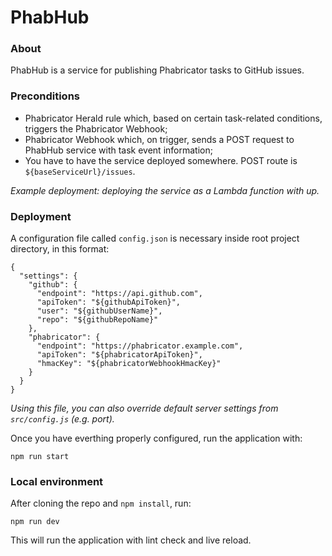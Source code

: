 # PhabHub

### About
PhabHub is a service for publishing Phabricator tasks to GitHub issues.


### Preconditions
- Phabricator Herald rule which, based on certain task-related conditions, triggers the Phabricator Webhook;
- Phabricator Webhook which, on trigger, sends a POST request to PhabHub service with task event information;
- You have to have the service deployed somewhere. POST route is `${baseServiceUrl}/issues`. 

_Example deployment: deploying the service as a Lambda function with up._

### Deployment
A configuration file called `config.json` is necessary inside root project directory, in this format:

```
{
  "settings": {
    "github": {
      "endpoint": "https://api.github.com",
      "apiToken": "${githubApiToken}",
      "user": "${githubUserName}",
      "repo": "${githubRepoName}"
    },
    "phabricator": {
      "endpoint": "https://phabricator.example.com",
      "apiToken": "${phabricatorApiToken}",
      "hmacKey": "${phabricatorWebhookHmacKey}"
    }
  }
}
```

_Using this file, you can also override default server settings from `src/config.js` (e.g. port)._

Once you have everthing properly configured, run the application with:

```
npm run start
```

### Local environment
After cloning the repo and `npm install`, run:

```
npm run dev
```

This will run the application with lint check and live reload.
